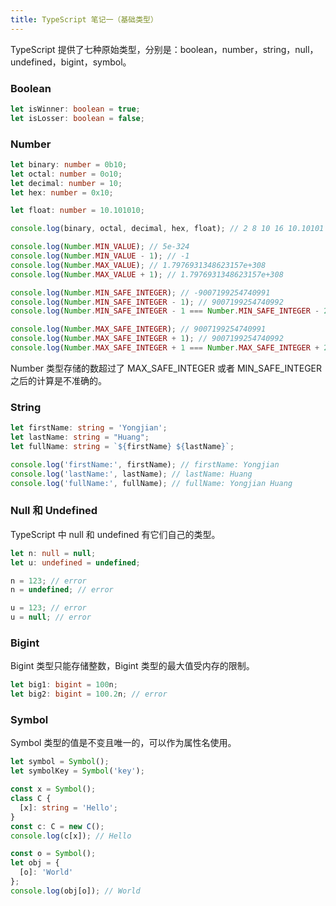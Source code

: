 ```yaml
---
title: TypeScript 笔记一（基础类型）
---
```


TypeScript 提供了七种原始类型，分别是：boolean，number，string，null，undefined，bigint，symbol。

### Boolean

```typescript
let isWinner: boolean = true;
let isLosser: boolean = false;
```

### Number

```typescript
let binary: number = 0b10;
let octal: number = 0o10;
let decimal: number = 10;
let hex: number = 0x10;

let float: number = 10.101010;

console.log(binary, octal, decimal, hex, float); // 2 8 10 16 10.10101

console.log(Number.MIN_VALUE); // 5e-324
console.log(Number.MIN_VALUE - 1); // -1
console.log(Number.MAX_VALUE); // 1.7976931348623157e+308
console.log(Number.MAX_VALUE + 1); // 1.7976931348623157e+308

console.log(Number.MIN_SAFE_INTEGER); // -9007199254740991
console.log(Number.MIN_SAFE_INTEGER - 1); // 9007199254740992
console.log(Number.MIN_SAFE_INTEGER - 1 === Number.MIN_SAFE_INTEGER - 2); // true

console.log(Number.MAX_SAFE_INTEGER); // 9007199254740991
console.log(Number.MAX_SAFE_INTEGER + 1); // 9007199254740992
console.log(Number.MAX_SAFE_INTEGER + 1 === Number.MAX_SAFE_INTEGER + 2); // true
```

Number 类型存储的数超过了 MAX_SAFE_INTEGER 或者 MIN_SAFE_INTEGER 之后的计算是不准确的。

### String

```typescript
let firstName: string = 'Yongjian';
let lastName: string = "Huang";
let fullName: string = `${firstName} ${lastName}`;

console.log('firstName:', firstName); // firstName: Yongjian
console.log('lastName:', lastName); // lastName: Huang
console.log('fullName:', fullName); // fullName: Yongjian Huang
```

### Null 和 Undefined

TypeScript 中 null 和 undefined 有它们自己的类型。

```typescript
let n: null = null;
let u: undefined = undefined;

n = 123; // error
n = undefined; // error

u = 123; // error
u = null; // error
```

### Bigint

Bigint 类型只能存储整数，Bigint 类型的最大值受内存的限制。

```typescript
let big1: bigint = 100n;
let big2: bigint = 100.2n; // error
```

### Symbol

Symbol 类型的值是不变且唯一的，可以作为属性名使用。

```typescript
let symbol = Symbol();
let symbolKey = Symbol('key');

const x = Symbol();
class C {
  [x]: string = 'Hello';
}
const c: C = new C();
console.log(c[x]); // Hello

const o = Symbol();
let obj = {
  [o]: 'World'
};
console.log(obj[o]); // World
```

